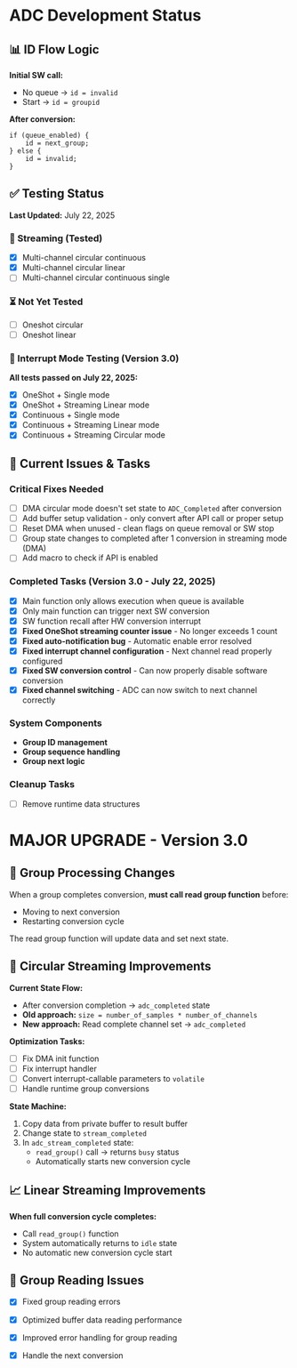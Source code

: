 # ADC Development Status

## 📊 ID Flow Logic
**Initial SW call:**
- No queue → `id = invalid`
- Start → `id = groupid`

**After conversion:**
```
if (queue_enabled) {
    id = next_group;
} else {
    id = invalid;
}
```

## ✅ Testing Status
**Last Updated:** July 22, 2025

### 🔄 Streaming (Tested)
- [x] Multi-channel circular continuous
- [x] Multi-channel circular linear  
- [ ] Multi-channel circular continuous single

### ⏳ Not Yet Tested
- [ ] Oneshot circular
- [ ] Oneshot linear

### 🧪 Interrupt Mode Testing (Version 3.0)
**All tests passed on July 22, 2025:**
- [x] OneShot + Single mode
- [x] OneShot + Streaming Linear mode  
- [x] Continuous + Single mode
- [x] Continuous + Streaming Linear mode
- [x] Continuous + Streaming Circular mode

## 🚧 Current Issues & Tasks

### Critical Fixes Needed
- [ ] DMA circular mode doesn't set state to `ADC_Completed` after conversion
- [ ] Add buffer setup validation - only convert after API call or proper setup
- [ ] Reset DMA when unused - clean flags on queue removal or SW stop
- [ ] Group state changes to completed after 1 conversion in streaming mode (DMA)
- [ ] Add macro to check if API is enabled

### Completed Tasks (Version 3.0 - July 22, 2025)
- [x] Main function only allows execution when queue is available
- [x] Only main function can trigger next SW conversion
- [x] SW function recall after HW conversion interrupt
- [x] **Fixed OneShot streaming counter issue** - No longer exceeds 1 count
- [x] **Fixed auto-notification bug** - Automatic enable error resolved
- [x] **Fixed interrupt channel configuration** - Next channel read properly configured
- [x] **Fixed SW conversion control** - Can now properly disable software conversion
- [x] **Fixed channel switching** - ADC can now switch to next channel correctly

### System Components
- **Group ID management**
- **Group sequence handling** 
- **Group next logic**

### Cleanup Tasks
- [ ] Remove runtime data structures 

# MAJOR UPGRADE - Version 3.0

## 🔄 Group Processing Changes
When a group completes conversion, **must call read group function** before:
- Moving to next conversion 
- Restarting conversion cycle

The read group function will update data and set next state.

## 🔁 Circular Streaming Improvements
**Current State Flow:**
- After conversion completion → `adc_completed` state
- **Old approach:** `size = number_of_samples * number_of_channels`
- **New approach:** Read complete channel set → `adc_completed`

**Optimization Tasks:**
- [ ] Fix DMA init function
- [ ] Fix interrupt handler
- [ ] Convert interrupt-callable parameters to `volatile`
- [ ] Handle runtime group conversions

**State Machine:**
1. Copy data from private buffer to result buffer
2. Change state to `stream_completed`
3. In `adc_stream_completed` state:
   - `read_group()` call → returns `busy` status
   - Automatically starts new conversion cycle

## 📈 Linear Streaming Improvements
**When full conversion cycle completes:**
- Call `read_group()` function
- System automatically returns to `idle` state
- No automatic new conversion cycle start

## 📖 Group Reading Issues
- [x] Fixed group reading errors
- [x] Optimized buffer data reading performance  
- [x] Improved error handling for group reading
- [x] Handle the next conversion



